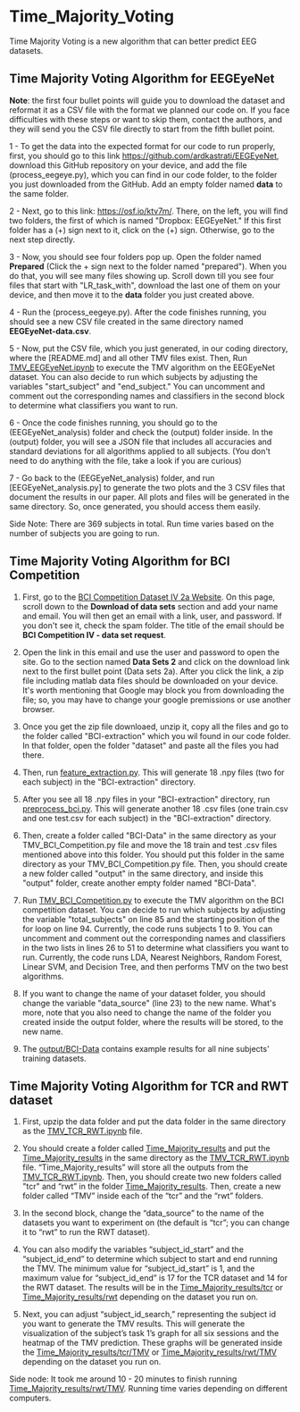 # Time_Majority_Voting
Time Majority Voting is a new algorithm that can better predict EEG datasets. 

## Time Majority Voting Algorithm for EEGEyeNet

**Note**: the first four bullet points will guide you to download the dataset and reformat it as a CSV file with the format we planned our code on. If you face difficulties with these steps or want to skip them, contact the authors, and they will send you the CSV file directly to start from the fifth bullet point.

1 - To get the data into the expected format for our code to run properly, first, you should go to this link https://github.com/ardkastrati/EEGEyeNet, download this GitHub repository on your device, and add the file (process_eegeye.py), which you can find in our code folder, to the folder you just downloaded from the GitHub. Add an empty folder named **data** to the same folder. 

2 - Next, go to this link: https://osf.io/ktv7m/. There, on the left, you will find two folders, the first of which is named "Dropbox: EEGEyeNet." If this first folder has a (+) sign next to it, click on the (+) sign. Otherwise, go to the next step directly. 

3 - Now, you should see four folders pop up. Open the folder named **Prepared** (Click the + sign next to the folder named "prepared"). When you do that, you will see many files showing up. Scroll down till you see four files that start with "LR_task_with", download the last one of them on your device, and then move it to the **data** folder you just created above.

4 - Run the (process_eegeye.py). After the code finishes running, you should see a new CSV file created in the same directory named **EEGEyeNet-data.csv**.

5 - Now, put the CSV file, which you just generated, in our coding directory, where the [README.md] and all other TMV files exist. Then, Run [TMV_EEGEyeNet.ipynb](TMV_EEGEyeNet.ipynb) to execute the TMV algorithm on the EEGEyeNet dataset. You can also decide to run which subjects by adjusting the variables "start_subject" and "end_subject." You can uncomment and comment out the corresponding names and classifiers in the second block to determine what classifiers you want to run. 

6 - Once the code finishes running, you should go to the (EEGEyeNet_analysis) folder and check the (output) folder inside. In the (output) folder, you will see a JSON file that includes all accuracies and standard deviations for all algorithms applied to all subjects. (You don't need to do anything with the file, take a look if you are curious)

7 - Go back to the (EEGEyeNet_analysis) folder, and run [EEGEyeNet_analysis.py] to generate the two plots and the 3 CSV files that document the results in our paper. All plots and files will be generated in the same directory. So, once generated, you should access them easily.


Side Note: There are 369 subjects in total. Run time varies based on the number of subjects you are going to run.

## Time Majority Voting Algorithm for BCI Competition

1. First, go to the [BCI Competition Dataset IV 2a Website](https://www.bbci.de/competition/iv/#dataset2a). On this page, scroll down to the **Download of data sets** section and add your name and email. You will then get an email with a link, user, and password. If you don't see it, check the spam folder. The title of the email should be **BCI Competition IV - data set request**.

2. Open the link in this email and use the user and password to open the site. Go to the section named **Data Sets 2** and click on the download link next to the first bullet point (Data sets 2a). After you click the link, a zip file including matlab data files should be downloaded on your device. It's worth mentioning that Google may block you from downloading the file; so, you may have to change your google premissions or use another browser.

3. Once you get the zip file downloaed, unzip it, copy all the files and go to the folder called "BCI-extraction" which you wil found in our code folder. In that folder, open the folder "dataset" and paste all the files you had there.

4. Then, run [feature_extraction.py](BCI-extraction/feature_extraction.py). This will generate 18 .npy files (two for each subject) in the "BCI-extraction" directory.

5. After you see all 18 .npy files in your "BCI-extraction" directory, run [preprocess_bci.py](BCI-extraction/preprocess_bci.py). This will generate another 18 .csv files (one train.csv and one test.csv for each subject) in the "BCI-extraction" directory.

6. Then, create a folder called "BCI-Data" in the same directory as your TMV_BCI_Competition.py file and move the 18 train and test .csv files mentioned above into this folder. You should put this folder in the same directory as your TMV_BCI_Competition.py file. Then, you should create a new folder called "output" in the same directory, and inside this "output" folder, create another empty folder named "BCI-Data".

7. Run [TMV_BCI_Competition.py](TMV_BCI_Competition.py) to execute the TMV algorithm on the BCI competition dataset. You can decide to run which subjects by adjusting the variable "total_subjects" on line 85 and the starting position of the for loop on line 94. Currently, the code runs subjects 1 to 9. You can uncomment and comment out the corresponding names and classifiers in the two lists in lines 26 to 51 to determine what classifiers you want to run. Currently, the code runs LDA, Nearest Neighbors, Random Forest, Linear SVM, and Decision Tree, and then performs TMV on the two best algorithms.

8. If you want to change the name of your dataset folder, you should change the variable "data_source" (line 23) to the new name. What's more, note that you also need to change the name of the folder you created inside the output folder, where the results will be stored, to the new name.

9. The [output/BCI-Data](output/BCI-Data/) contains example results for all nine subjects' training datasets.

## Time Majority Voting Algorithm for TCR and RWT dataset

1. First, upzip the data folder and put the data folder in the same directory as the [TMV_TCR_RWT.ipynb](TMV_TCR_RWT.ipynb) file. 

2. You should create a folder called [Time_Majority_results](Time_Majority_results) and put the [Time_Majority_results](Time_Majority_results) in the same directory as the [TMV_TCR_RWT.ipynb](TMV_TCR_RWT.ipynb) file. “Time_Majority_results” will store all the outputs from the [TMV_TCR_RWT.ipynb](TMV_TCR_RWT.ipynb). Then, you should create two new folders called "tcr"  and “rwt” in the folder [Time_Majority_results](Time_Majority_results). Then, create a new folder called “TMV” inside each of the “tcr” and the “rwt” folders. 

3. In the second block, change the “data_source” to the name of the datasets you want to experiment on (the default is “tcr”; you can change it to “rwt” to run the RWT dataset). 

4. You can also modify the variables “subject_id_start” and the “subject_id_end” to determine which subject to start and end running the TMV. The minimum value for “subject_id_start” is 1, and the maximum value for “subject_id_end” is 17 for the TCR dataset and 14 for the RWT dataset. The results will be in the [Time_Majority_results/tcr](Time_Majority_results/tcr/) or [Time_Majority_results/rwt](Time_Majority_results/rwt/) depending on the dataset you run on.

5. Next, you can adjust “subject_id_search,” representing the subject id you want to generate the TMV results. This will generate the visualization of the subject’s task 1’s graph for all six sessions and the heatmap of the TMV prediction. These graphs will be generated inside the [Time_Majority_results/tcr/TMV](Time_Majority_results/tcr/TMV/) or [Time_Majority_results/rwt/TMV](Time_Majority_results/rwt/TMV/) depending on the dataset you run on.

Side node: It took me around 10 - 20 minutes to finish running [Time_Majority_results/rwt/TMV](Time_Majority_results/rwt/TMV/). Running time varies depending on different computers.
